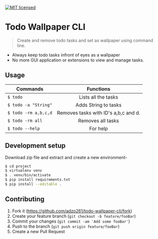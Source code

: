 [![MIT licensed](https://img.shields.io/badge/license-MIT-blue.svg)](https://github.com/adzo261/todo-wallpaper-cli/blob/master/LICENSE.txt)

# Todo Wallpaper CLI

> Create and remove todo tasks and set as wallpaper using command line.

- Always keep todo tasks infront of eyes as a wallpaper
- No more GUI application or extensions to view and manage tasks.



## Usage

| Commands             |              Functions               |
| -------------------- | :----------------------------------: |
| `$ todo`             |         Lists all the tasks          |
| `$ todo -a "String"` |         Adds String to tasks         |
| `$ todo -rm a,b,c,d` | Removes tasks with ID's a,b,c and d. |
| `$ todo -rm all`     |          Removes all tasks           |
| `$ todo --help`      |               For help               |


## Development setup
Download zip file and extract and create a new environment-
```sh
$ cd project
$ virtualenv venv
$ . venv/bin/activate
$ pip install requirements.txt
$ pip install --editable .
```
## Contributing

1. Fork it (<https://github.com/adzo261/todo-wallpaper-cli/fork>)
2. Create your feature branch (`git checkout -b feature/fooBar`)
3. Commit your changes (`git commit -am 'Add some fooBar'`)
4. Push to the branch (`git push origin feature/fooBar`)
5. Create a new Pull Request

